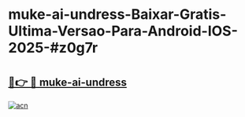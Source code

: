 # muke-ai-undress-Baixar-Gratis-Ultima-Versao-Para-Android-IOS-2025-#z0g7r

# <h2><a href="https://ainizakaria.my?title=muke-ai-undress&ref=25M">🔗👉 🔴 muke-ai-undress</a></h2>

[![acn](https://github.com/user-attachments/assets/0f9c940e-d8b0-45ae-aac7-cd30a18b3e1c)](https://ainizakaria.my?title=muke-ai-undress&ref=25M)

